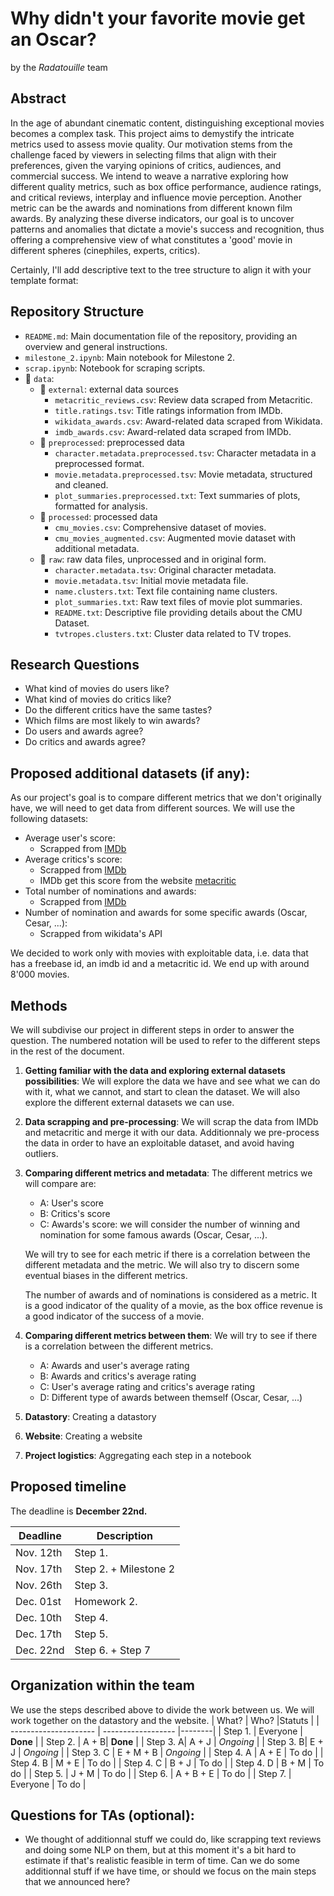 # Why didn't your favorite movie get an Oscar? 
by the *Radatouille* team

## Abstract

In the age of abundant cinematic content, distinguishing exceptional movies becomes a complex task. This project aims to demystify the intricate metrics used to assess movie quality. Our motivation stems from the challenge faced by viewers in selecting films that align with their preferences, given the varying opinions of critics, audiences, and commercial success. We intend to weave a narrative exploring how different quality metrics, such as box office performance, audience ratings, and critical reviews, interplay and influence movie perception. Another metric can be the awards and nominations from different known film awards. By analyzing these diverse indicators, our goal is to uncover patterns and anomalies that dictate a movie's success and recognition, thus offering a comprehensive view of what constitutes a 'good' movie in different spheres (cinephiles, experts, critics).

Certainly, I'll add descriptive text to the tree structure to align it with your template format:

## Repository Structure

- `README.md`: Main documentation file of the repository, providing an overview and general instructions.
- `milestone_2.ipynb`: Main notebook for Milestone 2.
- `scrap.ipynb`: Notebook for scraping scripts.
- :file_folder: `data`:
  - :file_folder: `external`: external data sources
    - `metacritic_reviews.csv`: Review data scraped from Metacritic.
    - `title.ratings.tsv`: Title ratings information from IMDb.
    - `wikidata_awards.csv`: Award-related data scraped from Wikidata.
    - `imdb_awards.csv`: Award-related data scraped from IMDb.
  - :file_folder: `preprocessed`: preprocessed data
    - `character.metadata.preprocessed.tsv`: Character metadata in a preprocessed format.
    - `movie.metadata.preprocessed.tsv`: Movie metadata, structured and cleaned.
    - `plot_summaries.preprocessed.txt`: Text summaries of plots, formatted for analysis.
  - :file_folder: `processed`: processed data
    - `cmu_movies.csv`: Comprehensive dataset of movies.
    - `cmu_movies_augmented.csv`: Augmented movie dataset with additional metadata.
  - :file_folder: `raw`: raw data files, unprocessed and in original form.
    - `character.metadata.tsv`: Original character metadata.
    - `movie.metadata.tsv`: Initial movie metadata file.
    - `name.clusters.txt`: Text file containing name clusters.
    - `plot_summaries.txt`: Raw text files of movie plot summaries.
    - `README.txt`: Descriptive file providing details about the CMU Dataset.
    - `tvtropes.clusters.txt`: Cluster data related to TV tropes.


## Research Questions
- What kind of movies do users like?
- What kind of movies do critics like?
- Do the different critics have the same tastes?
- Which films are most likely to win awards?
- Do users and awards agree?
- Do critics and awards agree?

## Proposed additional datasets (if any):
As our project's goal is to compare different metrics that we don't originally have, we will need to get data from different sources. We will use the following datasets:
- Average user's score:
    - Scrapped from [IMDb](https://www.imdb.com/)
- Average critics's score:
    - Scrapped from [IMDb](https://www.imdb.com/)
    - IMDb get this score from the website [metacritic](https://www.metacritic.com/)
- Total number of nominations and awards:
    - Scrapped from [IMDb](https://www.imdb.com/)
- Number of nomination and awards for some specific awards (Oscar, Cesar, ...):
    - Scrapped from wikidata's API

We decided to work only with movies with exploitable data, i.e. data that has a freebase id, an imdb id and a metacritic id. We end up with around 8'000 movies.

## Methods
We will subdivise our project in different steps in order to answer the question. The numbered notation will be used to refer to the different steps in the rest of the document.
1. **Getting familiar with the data and exploring external datasets possibilities**: We will explore the data we have and see what we can do with it, what we cannot, and start to clean the dataset. We will also explore the different external datasets we can use.
2. **Data scrapping and pre-processing**: We will scrap the data from IMDb and metacritic and merge it with our data.
Additionnaly we pre-process the data in order to have an exploitable dataset, and avoid having outliers. 
3. **Comparing different metrics and metadata**: 
The different metrics we will compare are:
    - A: User's score
    - B: Critics's score
    - C: Awards's score: we will consider the number of winning and nomination for some famous awards (Oscar, Cesar, ...).
    
    We will try to see for each metric if there is a correlation between the different metadata and the metric. We will also try to discern some eventual biases in the different metrics.

    The number of awards and of nominations is considered as a metric. It is a good indicator of the quality of a movie, as the box office revenue is a good indicator of the success of a movie.

4. **Comparing different metrics between them**: We will try to see if there is a correlation between the different metrics.
    - A: Awards and user's average rating
    - B: Awards and critics's average rating
    - C: User's average rating and critics's average rating
    - D: Different type of awards between themself (Oscar, Cesar, ...)
5. **Datastory**: Creating a datastory
6. **Website**: Creating a website
7. **Project logistics**: Aggregating each step in a notebook

## Proposed timeline

The deadline is **December 22nd.**


| Deadline                 | Description               |
| ---------------------- | ------------------------- | 
| Nov. 12th |  Step 1. |
| Nov. 17th | Step 2. + Milestone 2 |
| Nov. 26th | Step 3. |
| Dec. 01st | Homework 2. |
| Dec. 10th   | Step 4. |
| Dec. 17th   | Step 5. |
| Dec. 22nd   |   Step 6. + Step 7|


## Organization within the team
We use the steps described above to divide the work between us.
We will work together on the datastory and the website.
| What?                 | Who?               |Statuts |
| --------------------- | ------------------ |--------|
| Step 1. | Everyone | **Done** |
| Step 2. | A + B| **Done** |
| Step 3. A| A + J | *Ongoing* | 
| Step 3. B| E + J | *Ongoing* |
| Step 3. C | E + M + B | *Ongoing* |
| Step 4. A | A + E | To do |
| Step 4. B | M + E | To do |
| Step 4. C | B + J | To do |
| Step 4. D | B + M | To do |
| Step 5. | J + M | To do |
| Step 6. | A + B + E | To do |
| Step 7. | Everyone | To do |

## Questions for TAs (optional): 
- We thought of additionnal stuff we could do, like scrapping text reviews and doing some NLP on them, but at this moment it's a bit hard to estimate if that's realistic feasible in term of time. Can we do some additionnal stuff if we have time, or should we focus on the main steps that we announced here? 
